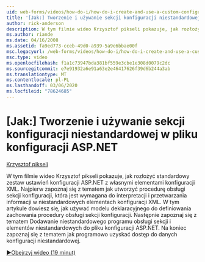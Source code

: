 ```yaml
---
uid: web-forms/videos/how-do-i/how-do-i-create-and-use-a-custom-configuration-section-in-an-aspnet-configuration-file
title: '[Jak:] Tworzenie i używanie sekcji konfiguracji niestandardowej w pliku konfiguracji ASP.NET | Microsoft Docs'
author: rick-anderson
description: W tym filmie wideo Krzysztof pikseli pokazuje, jak rozłożyć standardowy zestaw ustawień konfiguracji ASP.NET z własnymi elementami konfiguracji XML. Najpierw Zobacz jak...
ms.author: riande
ms.date: 04/16/2008
ms.assetid: fa9ed773-cceb-49d0-a939-5a9e6bbae00f
msc.legacyurl: /web-forms/videos/how-do-i/how-do-i-create-and-use-a-custom-configuration-section-in-an-aspnet-configuration-file
msc.type: video
ms.openlocfilehash: f1a1c73947bda381bf559e3cbe1e308d0079c2dc
ms.sourcegitcommit: e7e91932a6e91a63e2e46417626f39d6b244a3ab
ms.translationtype: MT
ms.contentlocale: pl-PL
ms.lasthandoff: 03/06/2020
ms.locfileid: "78624685"
---
```

# <a name="how-do-i-create-and-use-a-custom-configuration-section-in-an-aspnet-configuration-file"></a>[Jak:] Tworzenie i używanie sekcji konfiguracji niestandardowej w pliku konfiguracji ASP.NET

[Krzysztof pikseli](https://twitter.com/chrispels)

W tym filmie wideo Krzysztof pikseli pokazuje, jak rozłożyć standardowy zestaw ustawień konfiguracji ASP.NET z własnymi elementami konfiguracji XML. Najpierw zapoznaj się z tematem jak utworzyć procedurę obsługi sekcji konfiguracji, która jest wymagana do interpretacji i przetwarzania informacji w niestandardowych elementach konfiguracji XML. W tym artykule dowiesz się, jak używać modelu deklaracyjnego do definiowania zachowania procedury obsługi sekcji konfiguracji. Następnie zapoznaj się z tematem Dodawanie niestandardowego programu obsługi sekcji i elementów niestandardowych do pliku konfiguracji ASP.NET. Na koniec zapoznaj się z tematem jak programowo uzyskać dostęp do danych konfiguracji niestandardowej.

[&#9654;Obejrzyj wideo (19 minut)](https://channel9.msdn.com/Blogs/ASP-NET-Site-Videos/how-do-i-create-and-use-a-custom-configuration-section-in-an-aspnet-configuration-file)
